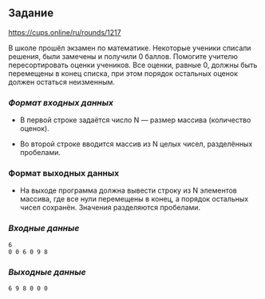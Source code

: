 ## Задание
https://cups.online/ru/rounds/1217

В школе прошёл экзамен по математике. Некоторые ученики списали решения, были замечены и получили 0 баллов. 
Помогите учителю пересортировать оценки учеников. Все оценки, равные 0, должны быть перемещены в конец списка,
при этом порядок остальных оценок должен остаться неизменным.

### _Формат входных данных_

+ В первой строке задаётся число N — размер массива (количество оценок).

+ Во второй строке вводится массив из N целых чисел, разделённых пробелами.

### Формат выходных данных

* На выходе программа должна вывести строку из N элементов массива, где все нули перемещены в конец, а порядок остальных чисел сохранён. Значения разделяются пробелами.

### _Входные данные_
```
6
0 0 6 0 9 8
```

### _Выходные данные_

```
6 9 8 0 0 0
```